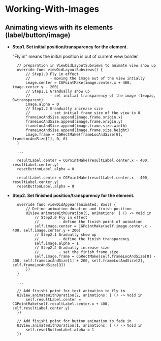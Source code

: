 # Working-With-Images
Animating views with its elements (label/button/image)
------------------------------------------------------
* **Step1. Set initial position/transparency for the element.**

  "Fly in" means the initial position is out of current view border
  
        // preparation in ViewDidLayoutSubviews to animate view show up
        override func viewDidLayoutSubviews() {
            // Step1.0 Fly in effect 
            //         - moving the image out of the view intially
            image.center = CGPointMake(image.center.x + 400, image.center.y - 200)
            // Step1.1 Grandually show up 
            //         - set initial transparency of the image (1=opaq, 0=transparent)
            image.alpha = 0
            // Step1.2 Grandually increase size
            //         - set initial frame size of the view to 0
            frameLocAndSize.append(image.frame.origin.x)
            frameLocAndSize.append(image.frame.origin.y)
            frameLocAndSize.append(image.frame.size.width)
            frameLocAndSize.append(image.frame.size.height)
            image.frame = CGRectMake(frameLocAndSize[0], frameLocAndSize[1], 0, 0)
        }  

        ...

        resultLabel.center = CGPointMake(resultLabel.center.x - 400, resultLabel.center.y)
        resetButtonLabel.alpha = 0
        
        resultLabel.center = CGPointMake(resultLabel.center.x - 400, resultLabel.center.y)
        resetButtonLabel.alpha = 0
        
* **Step2. Set finished position/transparency for the element.**

        override func viewDidAppear(animated: Bool) {
            // Define animation duration and finish position
            UIView.animateWithDuration(5, animations: { () -> Void in
                // Step2.0 Fly in effect
                //         - define the finish point of animation
                self.image.center = CGPointMake(self.image.center.x - 400, self.image.center.y + 200)
                // Step2.1 Gradually show up
                //         - define the finish transparency
                self.image.alpha = 1
                // Step2.2 Gradually increase size
                //         - set the finish frame size
                self.image.frame = CGRectMake(self.frameLocAndSize[0] - 400, self.frameLocAndSize[1] + 200, self.frameLocAndSize[2], self.frameLocAndSize[3])
            })
        }

        ...

        // Add finishi point for text animation to fly in
        UIView.animateWithDuration(2, animations: { () -> Void in
            self.resultLabel.center = CGPointMake(self.resultLabel.center.x + 400, self.resultLabel.center.y)
        })
            
        // Add finishi point for button animation to fade in
        UIView.animateWithDuration(1, animations: { () -> Void in
            self.resetButtonLabel.alpha = 1
        })

